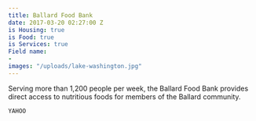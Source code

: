 ```yaml
---
title: Ballard Food Bank
date: 2017-03-20 02:27:00 Z
is Housing: true
is Food: true
is Services: true
Field name:
- 
images: "/uploads/lake-washington.jpg"
---
```


Serving more than 1,200 people per week, the Ballard Food Bank provides direct access to nutritious foods for members of the Ballard community.

`YAHOO`